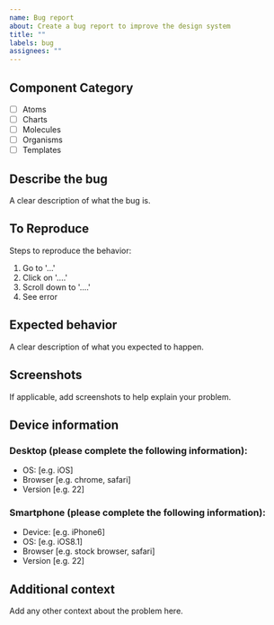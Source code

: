 ```yaml
---
name: Bug report
about: Create a bug report to improve the design system
title: ""
labels: bug
assignees: ""
---
```


## Component Category

- [ ] Atoms
- [ ] Charts
- [ ] Molecules
- [ ] Organisms
- [ ] Templates

## Describe the bug

A clear description of what the bug is.

## To Reproduce

Steps to reproduce the behavior:

1. Go to '...'
2. Click on '....'
3. Scroll down to '....'
4. See error

## Expected behavior

A clear description of what you expected to happen.

## Screenshots

If applicable, add screenshots to help explain your problem.

## Device information

### Desktop (please complete the following information):

- OS: [e.g. iOS]
- Browser [e.g. chrome, safari]
- Version [e.g. 22]

### Smartphone (please complete the following information):

- Device: [e.g. iPhone6]
- OS: [e.g. iOS8.1]
- Browser [e.g. stock browser, safari]
- Version [e.g. 22]

## Additional context

Add any other context about the problem here.
